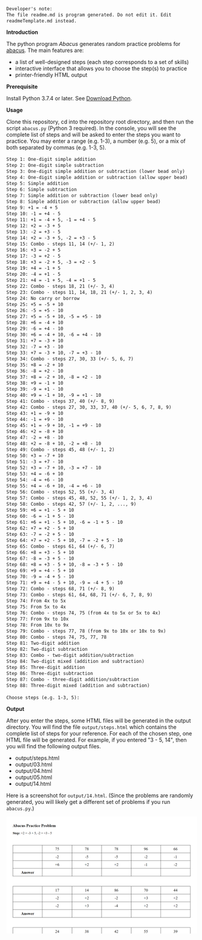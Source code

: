 ```buildoutcfg
Developer's note:
The file readme.md is program generated. Do not edit it. Edit readmeTemplate.md instead.
```

**Introduction**

The python program *Abacus* generates random practice problems for [abacus](https://en.wikipedia.org/wiki/Abacus). The
main features are:
* a list of well-designed steps (each step corresponds to a set of skills) 
* interactive interface that allows you to choose the step(s) to practice
* printer-friendly HTML output

**Prerequisite**

Install Python 3.7.4 or later. See [Download Python](https://www.python.org/downloads/).


**Usage**

Clone this repository, cd into the repository root directory, and then run the script `abacus.py` (Python 3 required). In the console, you will
see the complete list of steps and will be asked to enter the steps you want to practice. You may enter a range (e.g. 1-3), a number (e.g. 5), or a mix of both separated by commas (e.g. 1-3, 5).

```buildoutcfg
Step 1: One-digit simple addition
Step 2: One-digit simple subtraction
Step 3: One-digit simple addition or subtraction (lower bead only)
Step 4: One-digit simple addition or subtraction (allow upper bead)
Step 5: Simple addition
Step 6: Simple subtraction
Step 7: Simple addition or subtraction (lower bead only)
Step 8: Simple addition or subtraction (allow upper bead)
Step 9: +1 = -4 + 5
Step 10: -1 = +4 - 5
Step 11: +1 = -4 + 5, -1 = +4 - 5
Step 12: +2 = -3 + 5
Step 13: -2 = +3 - 5
Step 14: +2 = -3 + 5, -2 = +3 - 5
Step 15: Combo - steps 11, 14 (+/- 1, 2)
Step 16: +3 = -2 + 5
Step 17: -3 = +2 - 5
Step 18: +3 = -2 + 5, -3 = +2 - 5
Step 19: +4 = -1 + 5
Step 20: -4 = +1 - 5
Step 21: +4 = -1 + 5, -4 = +1 - 5
Step 22: Combo - steps 18, 21 (+/- 3, 4)
Step 23: Combo - steps 11, 14, 18, 21 (+/- 1, 2, 3, 4)
Step 24: No carry or borrow
Step 25: +5 = -5 + 10
Step 26: -5 = +5 - 10
Step 27: +5 = -5 + 10, -5 = +5 - 10
Step 28: +6 = -4 + 10
Step 29: -6 = +4 - 10
Step 30: +6 = -4 + 10, -6 = +4 - 10
Step 31: +7 = -3 + 10
Step 32: -7 = +3 - 10
Step 33: +7 = -3 + 10, -7 = +3 - 10
Step 34: Combo - steps 27, 30, 33 (+/- 5, 6, 7)
Step 35: +8 = -2 + 10
Step 36: -8 = +2 - 10
Step 37: +8 = -2 + 10, -8 = +2 - 10
Step 38: +9 = -1 + 10
Step 39: -9 = +1 - 10
Step 40: +9 = -1 + 10, -9 = +1 - 10
Step 41: Combo - steps 37, 40 (+/- 8, 9)
Step 42: Combo - steps 27, 30, 33, 37, 40 (+/- 5, 6, 7, 8, 9)
Step 43: +1 = -9 + 10
Step 44: -1 = +9 - 10
Step 45: +1 = -9 + 10, -1 = +9 - 10
Step 46: +2 = -8 + 10
Step 47: -2 = +8 - 10
Step 48: +2 = -8 + 10, -2 = +8 - 10
Step 49: Combo - steps 45, 48 (+/- 1, 2)
Step 50: +3 = -7 + 10
Step 51: -3 = +7 - 10
Step 52: +3 = -7 + 10, -3 = +7 - 10
Step 53: +4 = -6 + 10
Step 54: -4 = +6 - 10
Step 55: +4 = -6 + 10, -4 = +6 - 10
Step 56: Combo - steps 52, 55 (+/- 3, 4)
Step 57: Combo - steps 45, 48, 52, 55 (+/- 1, 2, 3, 4)
Step 58: Combo - steps 42, 57 (+/- 1, 2, ..., 9)
Step 59: +6 = +1 - 5 + 10
Step 60: -6 = -1 + 5 - 10
Step 61: +6 = +1 - 5 + 10, -6 = -1 + 5 - 10
Step 62: +7 = +2 - 5 + 10
Step 63: -7 = -2 + 5 - 10
Step 64: +7 = +2 - 5 + 10, -7 = -2 + 5 - 10
Step 65: Combo - steps 61, 64 (+/- 6, 7)
Step 66: +8 = +3 - 5 + 10
Step 67: -8 = -3 + 5 - 10
Step 68: +8 = +3 - 5 + 10, -8 = -3 + 5 - 10
Step 69: +9 = +4 - 5 + 10
Step 70: -9 = -4 + 5 - 10
Step 71: +9 = +4 - 5 + 10, -9 = -4 + 5 - 10
Step 72: Combo - steps 68, 71 (+/- 8, 9)
Step 73: Combo - steps 61, 64, 68, 71 (+/- 6, 7, 8, 9)
Step 74: From 4x to 5x
Step 75: From 5x to 4x
Step 76: Combo - steps 74, 75 (from 4x to 5x or 5x to 4x)
Step 77: From 9x to 10x
Step 78: From 10x to 9x
Step 79: Combo - steps 77, 78 (from 9x to 10x or 10x to 9x)
Step 80: Combo - steps 74, 75, 77, 78
Step 81: Two-digit addition
Step 82: Two-digit subtraction
Step 83: Combo - two-digit addition/subtraction
Step 84: Two-digit mixed (addition and subtraction)
Step 85: Three-digit addition
Step 86: Three-digit subtraction
Step 87: Combo - three-digit addition/subtraction
Step 88: Three-digit mixed (addition and subtraction)

Choose steps (e.g. 1-3, 5):
```

**Output**

After you enter the steps, some HTML files will be generated in the output directory. You will find the file
`output/steps.html` which contains the complete list of steps for your reference. For each of the chosen step,
one HTML file will be generated. For example, if you entered "3 - 5, 14", then you will find the following output files.
* output/steps.html
* output/03.html
* output/04.html
* output/05.html
* output/14.html

Here is a screenshot for `output/14.html`. (Since the problems are randomly generated, you will likely get a
different set of problems if you run `abacus.py`.)

![screenshot](./img/problems.png)